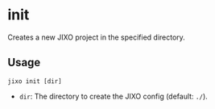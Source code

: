 # init

Creates a new JIXO project in the specified directory.

## Usage

`jixo init [dir]`

*   `dir`: The directory to create the JIXO config (default: `./`).
